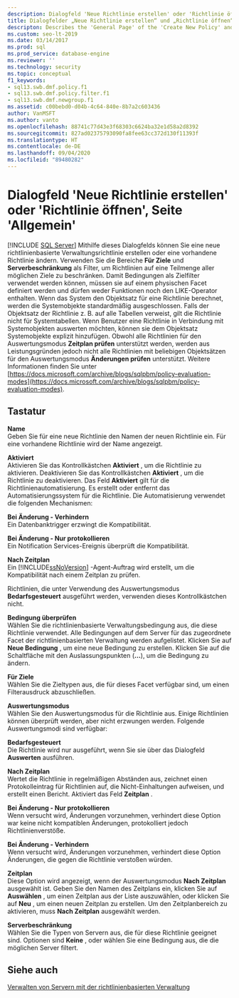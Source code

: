 ```yaml
---
description: Dialogfeld 'Neue Richtlinie erstellen' oder 'Richtlinie öffnen', Seite 'Allgemein'
title: Dialogfelder „Neue Richtlinie erstellen“ und „Richtlinie öffnen“ auf der Seite „Allgemein“
descripton: Describes the 'General Page' of the 'Create New Policy' and 'Open Policy' dialog boxes for Policy-Based Management in SQL Server Management Studio (SSMS).
ms.custom: seo-lt-2019
ms.date: 03/14/2017
ms.prod: sql
ms.prod_service: database-engine
ms.reviewer: ''
ms.technology: security
ms.topic: conceptual
f1_keywords:
- sql13.swb.dmf.policy.f1
- sql13.swb.dmf.policy.filter.f1
- sql13.swb.dmf.newgroup.f1
ms.assetid: c00bebd0-d04b-4c64-840e-8b7a2c603436
author: VanMSFT
ms.author: vanto
ms.openlocfilehash: 88741c77d43e3f68303c6624ba32e1d58a2d8392
ms.sourcegitcommit: 827ad02375793090fa8fee63cc372d130f11393f
ms.translationtype: HT
ms.contentlocale: de-DE
ms.lasthandoff: 09/04/2020
ms.locfileid: "89480282"
---
```

# <a name="create-new-policy-or-open-policy-dialog-box-general-page"></a>Dialogfeld 'Neue Richtlinie erstellen' oder 'Richtlinie öffnen', Seite 'Allgemein'
 [!INCLUDE [SQL Server](../../includes/applies-to-version/sqlserver.md)]
  Mithilfe dieses Dialogfelds können Sie eine neue richtlinienbasierte Verwaltungsrichtlinie erstellen oder eine vorhandene Richtlinie ändern. Verwenden Sie die Bereiche **Für Ziele** und **Serverbeschränkung** als Filter, um Richtlinien auf eine Teilmenge aller möglichen Ziele zu beschränken. Damit Bedingungen als Zielfilter verwendet werden können, müssen sie auf einem physischen Facet definiert werden und dürfen weder Funktionen noch den LIKE-Operator enthalten. Wenn das System den Objektsatz für eine Richtlinie berechnet, werden die Systemobjekte standardmäßig ausgeschlossen.  Falls der Objektsatz der Richtlinie z. B. auf alle Tabellen verweist, gilt die Richtlinie nicht für Systemtabellen. Wenn Benutzer eine Richtlinie in Verbindung mit Systemobjekten auswerten möchten, können sie dem Objektsatz Systemobjekte explizit hinzufügen. Obwohl alle Richtlinien für den Auswertungsmodus **Zeitplan prüfen** unterstützt werden, werden aus Leistungsgründen jedoch nicht alle Richtlinien mit beliebigen Objektsätzen für den Auswertungsmodus **Änderungen prüfen** unterstützt. Weitere Informationen finden Sie unter [https://docs.microsoft.com/archive/blogs/sqlpbm/policy-evaluation-modes](https://docs.microsoft.com/archive/blogs/sqlpbm/policy-evaluation-modes).  
  
## <a name="options"></a>Tastatur  
 **Name**  
 Geben Sie für eine neue Richtlinie den Namen der neuen Richtlinie ein. Für eine vorhandene Richtlinie wird der Name angezeigt.  
  
 **Aktiviert**  
 Aktivieren Sie das Kontrollkästchen **Aktiviert** , um die Richtlinie zu aktivieren. Deaktivieren Sie das Kontrollkästchen **Aktiviert** , um die Richtlinie zu deaktivieren. Das Feld **Aktiviert** gilt für die Richtlinienautomatisierung. Es erstellt oder entfernt das Automatisierungssystem für die Richtlinie. Die Automatisierung verwendet die folgenden Mechanismen:  
  
 **Bei Änderung - Verhindern**  
 Ein Datenbanktrigger erzwingt die Kompatibilität.  
  
 **Bei Änderung - Nur protokollieren**  
 Ein Notification Services-Ereignis überprüft die Kompatibilität.  
  
 **Nach Zeitplan**  
 Ein [!INCLUDE[ssNoVersion](../../includes/ssnoversion-md.md)] -Agent-Auftrag wird erstellt, um die Kompatibilität nach einem Zeitplan zu prüfen.  
  
 Richtlinien, die unter Verwendung des Auswertungsmodus **Bedarfsgesteuert** ausgeführt werden, verwenden dieses Kontrollkästchen nicht.  
  
 **Bedingung überprüfen**  
 Wählen Sie die richtlinienbasierte Verwaltungsbedingung aus, die diese Richtlinie verwendet. Alle Bedingungen auf dem Server für das zugeordnete Facet der richtlinienbasierten Verwaltung werden aufgelistet. Klicken Sie auf **Neue Bedingung** , um eine neue Bedingung zu erstellen. Klicken Sie auf die Schaltfläche mit den Auslassungspunkten (**…**), um die Bedingung zu ändern.  
  
 **Für Ziele**  
 Wählen Sie die Zieltypen aus, die für dieses Facet verfügbar sind, um einen Filterausdruck abzuschließen.  
  
 **Auswertungsmodus**  
 Wählen Sie den Auswertungsmodus für die Richtlinie aus. Einige Richtlinien können überprüft werden, aber nicht erzwungen werden. Folgende Auswertungsmodi sind verfügbar:  
  
 **Bedarfsgesteuert**  
 Die Richtlinie wird nur ausgeführt, wenn Sie sie über das Dialogfeld **Auswerten** ausführen.  
  
 **Nach Zeitplan**  
 Wertet die Richtlinie in regelmäßigen Abständen aus, zeichnet einen Protokolleintrag für Richtlinien auf, die Nicht-Einhaltungen aufweisen, und erstellt einen Bericht. Aktiviert das Feld **Zeitplan** .  
  
 **Bei Änderung - Nur protokollieren**  
 Wenn versucht wird, Änderungen vorzunehmen, verhindert diese Option war keine nicht kompatiblen Änderungen, protokolliert jedoch Richtlinienverstöße.  
  
 **Bei Änderung - Verhindern**  
 Wenn versucht wird, Änderungen vorzunehmen, verhindert diese Option Änderungen, die gegen die Richtlinie verstoßen würden.  
  
 **Zeitplan**  
 Diese Option wird angezeigt, wenn der Auswertungsmodus **Nach Zeitplan** ausgewählt ist. Geben Sie den Namen des Zeitplans ein, klicken Sie auf **Auswählen** , um einen Zeitplan aus der Liste auszuwählen, oder klicken Sie auf **Neu** , um einen neuen Zeitplan zu erstellen. Um den Zeitplanbereich zu aktivieren, muss **Nach Zeitplan** ausgewählt werden.  
  
 **Serverbeschränkung**  
 Wählen Sie die Typen von Servern aus, die für diese Richtlinie geeignet sind. Optionen sind **Keine** , oder wählen Sie eine Bedingung aus, die die möglichen Server filtert.  
  
## <a name="see-also"></a>Siehe auch  
 [Verwalten von Servern mit der richtlinienbasierten Verwaltung](../../relational-databases/policy-based-management/administer-servers-by-using-policy-based-management.md)  
  
  
